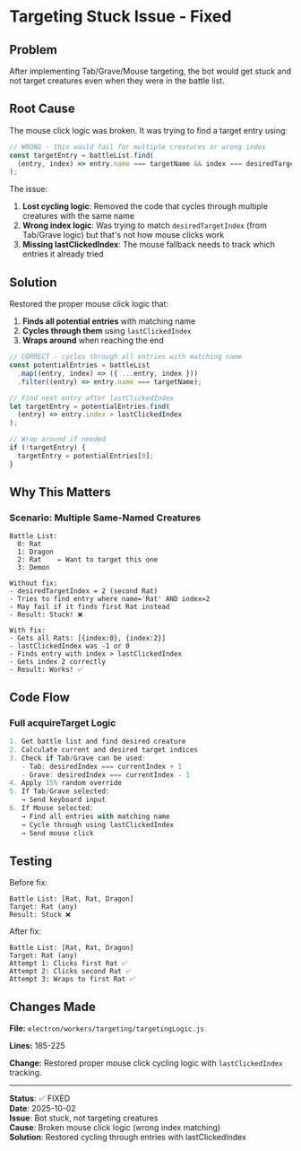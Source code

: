 # Targeting Stuck Issue - Fixed

## Problem

After implementing Tab/Grave/Mouse targeting, the bot would get stuck and not target creatures even when they were in the battle list.

## Root Cause

The mouse click logic was broken. It was trying to find a target entry using:

```javascript
// WRONG - this would fail for multiple creatures or wrong index
const targetEntry = battleList.find(
  (entry, index) => entry.name === targetName && index === desiredTargetIndex
);
```

The issue:
1. **Lost cycling logic**: Removed the code that cycles through multiple creatures with the same name
2. **Wrong index logic**: Was trying to match `desiredTargetIndex` (from Tab/Grave logic) but that's not how mouse clicks work
3. **Missing lastClickedIndex**: The mouse fallback needs to track which entries it already tried

## Solution

Restored the proper mouse click logic that:
1. **Finds all potential entries** with matching name
2. **Cycles through them** using `lastClickedIndex`
3. **Wraps around** when reaching the end

```javascript
// CORRECT - cycles through all entries with matching name
const potentialEntries = battleList
  .map((entry, index) => ({ ...entry, index }))
  .filter((entry) => entry.name === targetName);

// Find next entry after lastClickedIndex
let targetEntry = potentialEntries.find(
  (entry) => entry.index > lastClickedIndex
);

// Wrap around if needed
if (!targetEntry) {
  targetEntry = potentialEntries[0];
}
```

## Why This Matters

### Scenario: Multiple Same-Named Creatures

```
Battle List:
  0: Rat
  1: Dragon
  2: Rat    ← Want to target this one
  3: Demon

Without fix:
- desiredTargetIndex = 2 (second Rat)
- Tries to find entry where name='Rat' AND index=2
- May fail if it finds first Rat instead
- Result: Stuck! ❌

With fix:
- Gets all Rats: [{index:0}, {index:2}]
- lastClickedIndex was -1 or 0
- Finds entry with index > lastClickedIndex
- Gets index 2 correctly
- Result: Works! ✅
```

## Code Flow

### Full acquireTarget Logic

```javascript
1. Get battle list and find desired creature
2. Calculate current and desired target indices
3. Check if Tab/Grave can be used:
   - Tab: desiredIndex === currentIndex + 1
   - Grave: desiredIndex === currentIndex - 1
4. Apply 15% random override
5. If Tab/Grave selected:
   → Send keyboard input
6. If Mouse selected:
   → Find all entries with matching name
   → Cycle through using lastClickedIndex
   → Send mouse click
```

## Testing

Before fix:
```
Battle List: [Rat, Rat, Dragon]
Target: Rat (any)
Result: Stuck ❌
```

After fix:
```
Battle List: [Rat, Rat, Dragon]
Target: Rat (any)
Attempt 1: Clicks first Rat ✅
Attempt 2: Clicks second Rat ✅
Attempt 3: Wraps to first Rat ✅
```

## Changes Made

**File:** `electron/workers/targeting/targetingLogic.js`

**Lines:** 185-225

**Change:** Restored proper mouse click cycling logic with `lastClickedIndex` tracking.

---

**Status**: ✅ FIXED  
**Date**: 2025-10-02  
**Issue**: Bot stuck, not targeting creatures  
**Cause**: Broken mouse click logic (wrong index matching)  
**Solution**: Restored cycling through entries with lastClickedIndex  
